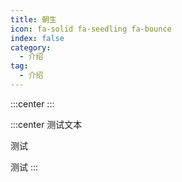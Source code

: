 ```yaml
---
title: 朝生
icon: fa-solid fa-seedling fa-bounce
index: false
category:
  - 介绍
tag:
  - 介绍
---
```



:::center
<HopeIcon icon="fa-solid fa-seedling fa-bounce"/>
<HopeIcon icon="fa-solid fa-seedling fa-bounce"/>
<HopeIcon icon="fa-solid fa-seedling fa-bounce"/>
:::

:::center
测试文本

测试

测试
:::